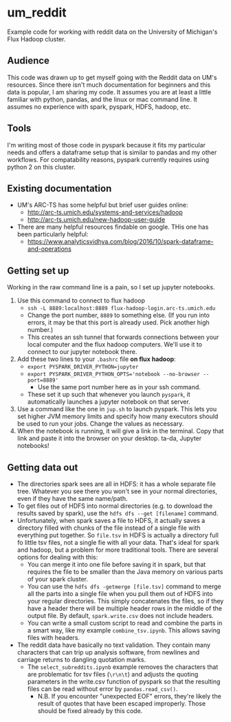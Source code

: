 # um_reddit
Example code for working with reddit data on the University of Michigan's Flux Hadoop cluster.

## Audience
This code was drawn up to get myself going with the Reddit data on UM's resources. Since there isn't much documentation for beginners and this data is popular, I am sharing my code. It assumes you are at least a little familiar with python, pandas, and the linux or mac command line. It assumes no experience with spark, pyspark, HDFS, hadoop, etc.

## Tools
I'm writing most of those code in pyspark because it fits my particular needs and offers a dataframe setup that is similar to pandas and my other workflows. For compatability reasons, pyspark currently requires using python 2 on this cluster.

## Existing documentation
- UM's ARC-TS has some helpful but brief user guides online: 
	- http://arc-ts.umich.edu/systems-and-services/hadoop
	- http://arc-ts.umich.edu/new-hadoop-user-guide
- There are many helpful resources findable on google. THis one has been particularly helpful:
	- https://www.analyticsvidhya.com/blog/2016/10/spark-dataframe-and-operations

## Getting set up
Working in the raw command line is a pain, so I set up jupyter notebooks. 
1. Use this command to connect to flux hadoop 
	- `ssh -L 8889:localhost:8889 flux-hadoop-login.arc-ts.umich.edu`
	- Change the port number, `8889` to something else. (If you run into errors, it may be that this port is already used. Pick another high number.)
	- This creates an ssh tunnel that forwards connections between your local computer and the flux hadoop computers. We'll use it to connect to our jupyter notebook there. 
2. Add these two lines to your `.bashrc` file **on flux hadoop**:
	- `export PYSPARK_DRIVER_PYTHON=jupyter`
	- `export PYSPARK_DRIVER_PYTHON_OPTS='notebook --no-browser --port=8889'`
		- Use the same port number here as in your ssh command.
	- These set it up such that whenever you launch `pyspark`, it automatically launches a jupyter notebook on that server.
3. Use a command like the one in `jup.sh` to launch pyspark. This lets you set higher JVM memory limits and specify how many executors should be used to run your jobs. Change the values as necessary.
4. When the notebook is running, it will give a link in the terminal. Copy that link and paste it into the browser on your desktop. ta-da, Jupyter notebooks!

## Getting data out
- The directories spark sees are all in HDFS: it has a whole separate file tree. Whatever you see there you won't see in your normal directories, even if they have the same name/path. 
- To get files out of HDFS into normal directories (e.g. to download the results saved by spark), use the `hdfs dfs --get [filename]` command. 
- Unfortunately, when spark saves a file to HDFS, it actually saves a directory filled with chunks of the file instead of a single file with everything put together. So `file.tsv` in HDFS is actually a directory full fo little tsv files, not a single fie with all your data. That's ideal for spark and hadoop, but a problem for more traditional tools. There are several options for dealing with this:
	- You can merge it into one file before saving it in spark, but that requires the file to be smaller than the Java memory on various parts of your spark cluster.
	- You can use the `hdfs dfs -getmerge [file.tsv]` command to merge all the parts into a single file when you pull them out of HDFS into your regular directories. This simply concatenates the files, so if they have a header there will be multiple header rows in the middle of the output file. By default, `spark.write.csv` does not include headers. 
	- You can write a small custom script to read and combine the parts in a smart way, like my example `combine_tsv.ipynb`. This allows saving files with headers. 
- The reddit data have basically no text validation. They contain many characters that can trip up analysis software, from newlines and carriage returns to dangling quotation marks. 
	- The `select_subreddits.ipynb` example removes the characters that are problematic for tsv files (`\r\n\t`) and adjusts the quoting parameters in the write.csv function of pyspark so that the resulting files can be read without error by `pandas.read_csv()`. 
		- N.B. If you encounter "unexpected EOF" errors, they're likely the result of quotes that have been escaped improperly. Those should be fixed already by this code.



